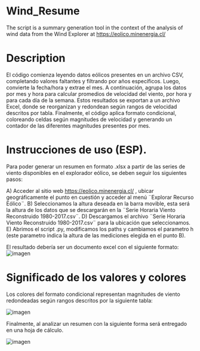 # Wind_Resume
The script is a summary generation tool in the context of the analysis of wind data from the Wind Explorer at https://eolico.minenergia.cl/

# Description

El código comienza leyendo datos eólicos presentes en un archivo CSV, completando valores faltantes y filtrando por años específicos. Luego, convierte la fecha/hora y extrae el mes. A continuación, agrupa los datos por mes y hora para calcular promedios de velocidad del viento, por hora y para cada día de la semana. Estos resultados se exportan a un archivo Excel, donde se reorganizan y redondean según rangos de velocidad descritos por tabla. Finalmente, el código aplica formato condicional, coloreando celdas según magnitudes de velocidad y generando un contador de las diferentes magnitudes presentes por mes.

# Instrucciones de uso (ESP).

Para poder generar un resumen en formato .xlsx a partir de las series de viento disponibles en el explorador eólico, se deben seguir los siguientes pasos:

A) Acceder al sitio web https://eolico.minenergia.cl/ , ubicar geográficamente el punto en cuestión y acceder al menú ¨Explorar Recurso Eólico¨.
B) Seleccionamos la altura deseada en la barra movible, esta será la altura de los datos que se descargarán en la ¨Serie Horaria Viento Reconstruido 1980-2017.csv¨.
D) Descargamos el archivo ¨Serie Horaria Viento Reconstruido 1980-2017.csv¨ para la ubicación que seleccionamos.
E) Abrimos el script .py, modificamos los paths y cambiamos el parametro h (este parametro indica la altura de las mediciones elegida en el punto B).


El resultado debería ser un documento excel con el siguiente formato:
![imagen](https://github.com/naranguiz/Wind_Resume/assets/43880651/0d6974a3-c738-4835-b9c4-23238352e3f4)

# Significado de los valores y colores
Los colores del formato condicional representan magnitudes de viento redondeadas según rangos descritos por la siguiente tabla:

![imagen](https://github.com/user-attachments/assets/01c38439-ac81-43ee-bfe5-b5f498613e0b)

Finalmente, al analizar un resumen con la siguiente forma será entregado en una hoja de cálculo.

![imagen](https://github.com/user-attachments/assets/f9ad45b1-041a-4a08-bec0-64408486d241)








